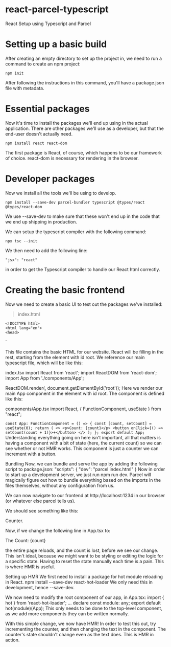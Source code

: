 # react-parcel-typescript

React Setup using Typescript and Parcel
#  Setting up a basic build

After creating an empty directory to set up the project in, we need to run a command to create an npm project:

`npm init`

After following the instructions in this command, you'll have a package.json file with metadata.

# Essential packages

Now it's time to install the packages we'll end up using in the actual application. There are other packages we'll use as a developer, but that the end-user doesn't actually need.

`npm install react react-dom`  

The first package is React, of course, which happens to be our framework of choice. react-dom is necessary for rendering in the browser.

# Developer packages

Now we install all the tools we'll be using to develop.  

`npm install --save-dev parcel-bundler typescript @types/react @types/react-dom`

We use --save-dev to make sure that these won't end up in the code that we end up shipping in production.  

We can setup the typescript compiler with the following command:  

`npx tsc --init`  

We then need to add the following line:

`"jsx": "react"`  

in order to get the Typescript compiler to handle our React html correctly.

# Creating the basic frontend  

Now we need to create a basic UI to test out the packages we've installed:

> index.html   

`<!DOCTYPE html>`  
`<html lang="en">`  
`<head>`  
    <meta charset="UTF-8" />
    <meta name="generator" content="parceljs" />
  </head>
  <body>
    <div id="root"></div>
    <script src="./index.tsx"></script>
  </body>
</html>`

This file contains the basic HTML for our website. React will be filling in the rest, starting from the element with id root. We reference our main typescript file, which will be like this:

index.tsx
import React from 'react';
import ReactDOM from 'react-dom';
import App from './components/App';

ReactDOM.render(<App />, document.getElementById('root'));
Here we render our main App component in the element with id root. The component is defined like this:

components/App.tsx
import React, { FunctionComponent, useState } from "react";

`const App: FunctionComponent = () => {
  const [count, setCount] = useState(0);
  return (
    <>
      <p>Count: {count}</p>
      <button onClick={() => setCount(count + 1)}>+</button>
    </>
  );
};
export default App;`
Understanding everything going on here isn't important, all that matters is having a component with a bit of state (here, the current count) so we can see whether or not HMR works. This component is just a counter we can increment with a button.

Bundling
Now, we can bundle and serve the app by adding the following script to package.json:
"scripts": {
  "dev": "parcel index.html"
}
Now in order to start up a development server, we just run npm run dev. Parcel will magically figure out how to bundle everything based on the imports in the files themselves, without any configuration from us.

We can now navigate to our frontend at http://localhost:1234 in our browser (or whatever else parcel tells us).

We should see something like this:

Counter.

Now, if we change the following line in App.tsx to:
<p>The Count: {count}</p>
the entire page reloads, and the count is lost, before we see our change. This isn't ideal, because we might want to be styling or editing the logic for a specific state. Having to reset the state manually each time is a pain. This is where HMR is useful.

Setting up HMR
We first need to install a package for hot module reloading in React.
npm install --save-dev react-hot-loader
We only need this in development, hence --save-dev.

We now need to modify the root component of our app, in App.tsx:
import { hot } from 'react-hot-loader';
...
declare const module: any;
export default hot(module)(App);
This only needs to be done to the top-level component, as we add more components they can be written normally.

With this simple change, we now have HMR! In order to test this out, try incrementing the counter, and then changing the text in the component. The counter's state shouldn't change even as the text does. This is HMR in action.

